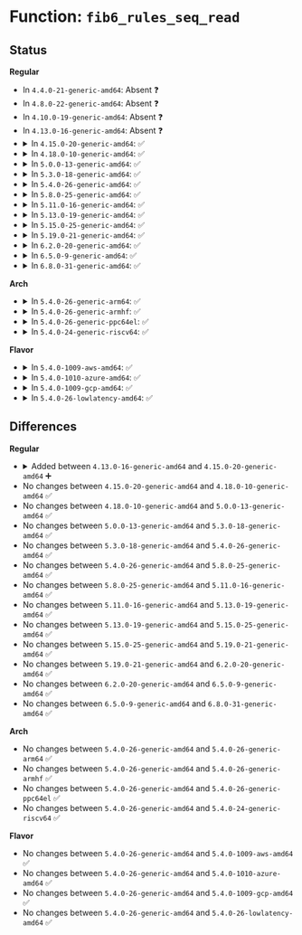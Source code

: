 # Function: <code>fib6_rules_seq_read</code>

## Status
<b>Regular</b>
<ul>
<li>
In <code>4.4.0-21-generic-amd64</code>: Absent ❓
</li>
<li>
In <code>4.8.0-22-generic-amd64</code>: Absent ❓
</li>
<li>
In <code>4.10.0-19-generic-amd64</code>: Absent ❓
</li>
<li>
In <code>4.13.0-16-generic-amd64</code>: Absent ❓
</li>
<li>
<details>
<summary>In <code>4.15.0-20-generic-amd64</code>: ✅</summary>

```c
unsigned int fib6_rules_seq_read(struct net * net)
```

```json
{
  "name": "fib6_rules_seq_read",
  "collision_type": "Unique Global",
  "inline_type": "No",
  "funcs": [
    {
      "addr": 18446744071588588160,
      "name": "fib6_rules_seq_read",
      "external": true,
      "loc": "net/ipv6/fib6_rules.c:58",
      "file": "net/ipv6/fib6_rules.c",
      "inline": "seen, unknown",
      "caller_inline": [],
      "caller_func": [
        "net/ipv6/fib6_notifier.c:fib6_seq_read"
      ]
    }
  ],
  "symbols": [
    {
      "addr": 18446744071588588160,
      "name": "fib6_rules_seq_read",
      "section": ".text",
      "bind": "STB_GLOBAL",
      "size": 21
    }
  ]
}
```
</details>
</li>
<li>
<details>
<summary>In <code>4.18.0-10-generic-amd64</code>: ✅</summary>

```c
unsigned int fib6_rules_seq_read(struct net * net)
```

```json
{
  "name": "fib6_rules_seq_read",
  "collision_type": "Unique Global",
  "inline_type": "No",
  "funcs": [
    {
      "addr": 18446744071588953168,
      "name": "fib6_rules_seq_read",
      "external": true,
      "loc": "net/ipv6/fib6_rules.c:58",
      "file": "net/ipv6/fib6_rules.c",
      "inline": "seen, unknown",
      "caller_inline": [],
      "caller_func": [
        "net/ipv6/fib6_notifier.c:fib6_seq_read"
      ]
    }
  ],
  "symbols": [
    {
      "addr": 18446744071588953168,
      "name": "fib6_rules_seq_read",
      "section": ".text",
      "bind": "STB_GLOBAL",
      "size": 21
    }
  ]
}
```
</details>
</li>
<li>
<details>
<summary>In <code>5.0.0-13-generic-amd64</code>: ✅</summary>

```c
unsigned int fib6_rules_seq_read(struct net * net)
```

```json
{
  "name": "fib6_rules_seq_read",
  "collision_type": "Unique Global",
  "inline_type": "No",
  "funcs": [
    {
      "addr": 18446744071589177184,
      "name": "fib6_rules_seq_read",
      "external": true,
      "loc": "net/ipv6/fib6_rules.c:58",
      "file": "net/ipv6/fib6_rules.c",
      "inline": "seen, unknown",
      "caller_inline": [],
      "caller_func": [
        "net/ipv6/fib6_notifier.c:fib6_seq_read"
      ]
    }
  ],
  "symbols": [
    {
      "addr": 18446744071589177184,
      "name": "fib6_rules_seq_read",
      "section": ".text",
      "bind": "STB_GLOBAL",
      "size": 21
    }
  ]
}
```
</details>
</li>
<li>
<details>
<summary>In <code>5.3.0-18-generic-amd64</code>: ✅</summary>

```c
unsigned int fib6_rules_seq_read(struct net * net)
```

```json
{
  "name": "fib6_rules_seq_read",
  "collision_type": "Unique Global",
  "inline_type": "No",
  "funcs": [
    {
      "addr": 18446744071589630800,
      "name": "fib6_rules_seq_read",
      "external": true,
      "loc": "net/ipv6/fib6_rules.c:55",
      "file": "net/ipv6/fib6_rules.c",
      "inline": "seen, unknown",
      "caller_inline": [],
      "caller_func": [
        "net/ipv6/fib6_notifier.c:fib6_seq_read"
      ]
    }
  ],
  "symbols": [
    {
      "addr": 18446744071589630800,
      "name": "fib6_rules_seq_read",
      "section": ".text",
      "bind": "STB_GLOBAL",
      "size": 21
    }
  ]
}
```
</details>
</li>
<li>
<details>
<summary>In <code>5.4.0-26-generic-amd64</code>: ✅</summary>

```c
unsigned int fib6_rules_seq_read(struct net * net)
```

```json
{
  "name": "fib6_rules_seq_read",
  "collision_type": "Unique Global",
  "inline_type": "No",
  "funcs": [
    {
      "addr": 18446744071589855056,
      "name": "fib6_rules_seq_read",
      "external": true,
      "loc": "net/ipv6/fib6_rules.c:55",
      "file": "net/ipv6/fib6_rules.c",
      "inline": "seen, unknown",
      "caller_inline": [],
      "caller_func": [
        "net/ipv6/fib6_notifier.c:fib6_seq_read"
      ]
    }
  ],
  "symbols": [
    {
      "addr": 18446744071589855056,
      "name": "fib6_rules_seq_read",
      "section": ".text",
      "bind": "STB_GLOBAL",
      "size": 21
    }
  ]
}
```
</details>
</li>
<li>
<details>
<summary>In <code>5.8.0-25-generic-amd64</code>: ✅</summary>

```c
unsigned int fib6_rules_seq_read(struct net * net)
```

```json
{
  "name": "fib6_rules_seq_read",
  "collision_type": "Unique Global",
  "inline_type": "No",
  "funcs": [
    {
      "addr": 18446744071590882192,
      "name": "fib6_rules_seq_read",
      "external": true,
      "loc": "net/ipv6/fib6_rules.c:56",
      "file": "net/ipv6/fib6_rules.c",
      "inline": "seen, unknown",
      "caller_inline": [],
      "caller_func": [
        "net/ipv6/fib6_notifier.c:fib6_seq_read"
      ]
    }
  ],
  "symbols": [
    {
      "addr": 18446744071590882192,
      "name": "fib6_rules_seq_read",
      "section": ".text",
      "bind": "STB_GLOBAL",
      "size": 21
    }
  ]
}
```
</details>
</li>
<li>
<details>
<summary>In <code>5.11.0-16-generic-amd64</code>: ✅</summary>

```c
unsigned int fib6_rules_seq_read(struct net * net)
```

```json
{
  "name": "fib6_rules_seq_read",
  "collision_type": "Unique Global",
  "inline_type": "No",
  "funcs": [
    {
      "addr": 18446744071590943552,
      "name": "fib6_rules_seq_read",
      "external": true,
      "loc": "net/ipv6/fib6_rules.c:57",
      "file": "net/ipv6/fib6_rules.c",
      "inline": "seen, unknown",
      "caller_inline": [],
      "caller_func": [
        "net/ipv6/fib6_notifier.c:fib6_seq_read"
      ]
    }
  ],
  "symbols": [
    {
      "addr": 18446744071590943552,
      "name": "fib6_rules_seq_read",
      "section": ".text",
      "bind": "STB_GLOBAL",
      "size": 21
    }
  ]
}
```
</details>
</li>
<li>
<details>
<summary>In <code>5.13.0-19-generic-amd64</code>: ✅</summary>

```c
unsigned int fib6_rules_seq_read(struct net * net)
```

```json
{
  "name": "fib6_rules_seq_read",
  "collision_type": "Unique Global",
  "inline_type": "No",
  "funcs": [
    {
      "addr": 18446744071590873488,
      "name": "fib6_rules_seq_read",
      "external": true,
      "loc": "net/ipv6/fib6_rules.c:57",
      "file": "net/ipv6/fib6_rules.c",
      "inline": "seen, unknown",
      "caller_inline": [],
      "caller_func": [
        "net/ipv6/fib6_notifier.c:fib6_seq_read"
      ]
    }
  ],
  "symbols": [
    {
      "addr": 18446744071590873488,
      "name": "fib6_rules_seq_read",
      "section": ".text",
      "bind": "STB_GLOBAL",
      "size": 21
    }
  ]
}
```
</details>
</li>
<li>
<details>
<summary>In <code>5.15.0-25-generic-amd64</code>: ✅</summary>

```c
unsigned int fib6_rules_seq_read(struct net * net)
```

```json
{
  "name": "fib6_rules_seq_read",
  "collision_type": "Unique Global",
  "inline_type": "No",
  "funcs": [
    {
      "addr": 18446744071591703760,
      "name": "fib6_rules_seq_read",
      "external": true,
      "loc": "net/ipv6/fib6_rules.c:57",
      "file": "net/ipv6/fib6_rules.c",
      "inline": "seen, unknown",
      "caller_inline": [],
      "caller_func": [
        "net/ipv6/fib6_notifier.c:fib6_seq_read"
      ]
    }
  ],
  "symbols": [
    {
      "addr": 18446744071591703760,
      "name": "fib6_rules_seq_read",
      "section": ".text",
      "bind": "STB_GLOBAL",
      "size": 21
    }
  ]
}
```
</details>
</li>
<li>
<details>
<summary>In <code>5.19.0-21-generic-amd64</code>: ✅</summary>

```c
unsigned int fib6_rules_seq_read(struct net * net)
```

```json
{
  "name": "fib6_rules_seq_read",
  "collision_type": "Unique Global",
  "inline_type": "No",
  "funcs": [
    {
      "addr": 18446744071593402864,
      "name": "fib6_rules_seq_read",
      "external": true,
      "loc": "net/ipv6/fib6_rules.c:58",
      "file": "net/ipv6/fib6_rules.c",
      "inline": "seen, unknown",
      "caller_inline": [],
      "caller_func": [
        "net/ipv6/fib6_notifier.c:fib6_seq_read"
      ]
    }
  ],
  "symbols": [
    {
      "addr": 18446744071593402864,
      "name": "fib6_rules_seq_read",
      "section": ".text",
      "bind": "STB_GLOBAL",
      "size": 29
    }
  ]
}
```
</details>
</li>
<li>
<details>
<summary>In <code>6.2.0-20-generic-amd64</code>: ✅</summary>

```c
unsigned int fib6_rules_seq_read(struct net * net)
```

```json
{
  "name": "fib6_rules_seq_read",
  "collision_type": "Unique Global",
  "inline_type": "No",
  "funcs": [
    {
      "addr": 18446744071595312960,
      "name": "fib6_rules_seq_read",
      "external": true,
      "loc": "net/ipv6/fib6_rules.c:58",
      "file": "net/ipv6/fib6_rules.c",
      "inline": "seen, unknown",
      "caller_inline": [],
      "caller_func": [
        "net/ipv6/fib6_notifier.c:fib6_seq_read"
      ]
    }
  ],
  "symbols": [
    {
      "addr": 18446744071595312960,
      "name": "fib6_rules_seq_read",
      "section": ".text",
      "bind": "STB_GLOBAL",
      "size": 29
    }
  ]
}
```
</details>
</li>
<li>
<details>
<summary>In <code>6.5.0-9-generic-amd64</code>: ✅</summary>

```c
unsigned int fib6_rules_seq_read(struct net * net)
```

```json
{
  "name": "fib6_rules_seq_read",
  "collision_type": "Unique Global",
  "inline_type": "No",
  "funcs": [
    {
      "addr": 18446744071595708096,
      "name": "fib6_rules_seq_read",
      "external": true,
      "loc": "net/ipv6/fib6_rules.c:58",
      "file": "net/ipv6/fib6_rules.c",
      "inline": "seen, unknown",
      "caller_inline": [],
      "caller_func": [
        "net/ipv6/fib6_notifier.c:fib6_seq_read"
      ]
    }
  ],
  "symbols": [
    {
      "addr": 18446744071595708096,
      "name": "fib6_rules_seq_read",
      "section": ".text",
      "bind": "STB_GLOBAL",
      "size": 29
    }
  ]
}
```
</details>
</li>
<li>
<details>
<summary>In <code>6.8.0-31-generic-amd64</code>: ✅</summary>

```c
unsigned int fib6_rules_seq_read(struct net * net)
```

```json
{
  "name": "fib6_rules_seq_read",
  "collision_type": "Unique Global",
  "inline_type": "No",
  "funcs": [
    {
      "addr": 18446744071596556288,
      "name": "fib6_rules_seq_read",
      "external": true,
      "loc": "net/ipv6/fib6_rules.c:58",
      "file": "net/ipv6/fib6_rules.c",
      "inline": "seen, unknown",
      "caller_inline": [],
      "caller_func": [
        "net/ipv6/fib6_notifier.c:fib6_seq_read"
      ]
    }
  ],
  "symbols": [
    {
      "addr": 18446744071596556288,
      "name": "fib6_rules_seq_read",
      "section": ".text",
      "bind": "STB_GLOBAL",
      "size": 29
    }
  ]
}
```
</details>
</li>
</ul>
<b>Arch</b>
<ul>
<li>
<details>
<summary>In <code>5.4.0-26-generic-arm64</code>: ✅</summary>

```c
unsigned int fib6_rules_seq_read(struct net * net)
```

```json
{
  "name": "fib6_rules_seq_read",
  "collision_type": "Unique Global",
  "inline_type": "No",
  "funcs": [
    {
      "addr": 18446603336503571912,
      "name": "fib6_rules_seq_read",
      "external": true,
      "loc": "net/ipv6/fib6_rules.c:55",
      "file": "net/ipv6/fib6_rules.c",
      "inline": "seen, unknown",
      "caller_inline": [],
      "caller_func": [
        "net/ipv6/fib6_notifier.c:fib6_seq_read"
      ]
    }
  ],
  "symbols": [
    {
      "addr": 18446603336503571912,
      "name": "fib6_rules_seq_read",
      "section": ".text",
      "bind": "STB_GLOBAL",
      "size": 48
    }
  ]
}
```
</details>
</li>
<li>
<details>
<summary>In <code>5.4.0-26-generic-armhf</code>: ✅</summary>

```c
unsigned int fib6_rules_seq_read(struct net * net)
```

```json
{
  "name": "fib6_rules_seq_read",
  "collision_type": "Unique Global",
  "inline_type": "No",
  "funcs": [
    {
      "addr": 3236219096,
      "name": "fib6_rules_seq_read",
      "external": true,
      "loc": "net/ipv6/fib6_rules.c:55",
      "file": "net/ipv6/fib6_rules.c",
      "inline": "seen, unknown",
      "caller_inline": [],
      "caller_func": [
        "net/ipv6/fib6_notifier.c:fib6_seq_read"
      ]
    }
  ],
  "symbols": [
    {
      "addr": 3236219096,
      "name": "fib6_rules_seq_read",
      "section": ".text",
      "bind": "STB_GLOBAL",
      "size": 32
    }
  ]
}
```
</details>
</li>
<li>
<details>
<summary>In <code>5.4.0-26-generic-ppc64el</code>: ✅</summary>

```c
unsigned int fib6_rules_seq_read(struct net * net)
```

```json
{
  "name": "fib6_rules_seq_read",
  "collision_type": "Unique Global",
  "inline_type": "No",
  "funcs": [
    {
      "addr": 13835058055297374288,
      "name": "fib6_rules_seq_read",
      "external": true,
      "loc": "net/ipv6/fib6_rules.c:55",
      "file": "net/ipv6/fib6_rules.c",
      "inline": "seen, unknown",
      "caller_inline": [],
      "caller_func": [
        "net/ipv6/fib6_notifier.c:fib6_seq_read"
      ]
    }
  ],
  "symbols": [
    {
      "addr": 13835058055297374288,
      "name": "fib6_rules_seq_read",
      "section": ".text",
      "bind": "STB_GLOBAL",
      "size": 56
    }
  ]
}
```
</details>
</li>
<li>
<details>
<summary>In <code>5.4.0-24-generic-riscv64</code>: ✅</summary>

```c
unsigned int fib6_rules_seq_read(struct net * net)
```

```json
{
  "name": "fib6_rules_seq_read",
  "collision_type": "Unique Global",
  "inline_type": "No",
  "funcs": [
    {
      "addr": 18446743936279528884,
      "name": "fib6_rules_seq_read",
      "external": true,
      "loc": "net/ipv6/fib6_rules.c:55",
      "file": "net/ipv6/fib6_rules.c",
      "inline": "seen, unknown",
      "caller_inline": [],
      "caller_func": [
        "net/ipv6/fib6_notifier.c:fib6_seq_read"
      ]
    }
  ],
  "symbols": [
    {
      "addr": 18446743936279528884,
      "name": "fib6_rules_seq_read",
      "section": ".text",
      "bind": "STB_GLOBAL",
      "size": 46
    }
  ]
}
```
</details>
</li>
</ul>
<b>Flavor</b>
<ul>
<li>
<details>
<summary>In <code>5.4.0-1009-aws-amd64</code>: ✅</summary>

```c
unsigned int fib6_rules_seq_read(struct net * net)
```

```json
{
  "name": "fib6_rules_seq_read",
  "collision_type": "Unique Global",
  "inline_type": "No",
  "funcs": [
    {
      "addr": 18446744071589459424,
      "name": "fib6_rules_seq_read",
      "external": true,
      "loc": "net/ipv6/fib6_rules.c:55",
      "file": "net/ipv6/fib6_rules.c",
      "inline": "seen, unknown",
      "caller_inline": [],
      "caller_func": [
        "net/ipv6/fib6_notifier.c:fib6_seq_read"
      ]
    }
  ],
  "symbols": [
    {
      "addr": 18446744071589459424,
      "name": "fib6_rules_seq_read",
      "section": ".text",
      "bind": "STB_GLOBAL",
      "size": 21
    }
  ]
}
```
</details>
</li>
<li>
<details>
<summary>In <code>5.4.0-1010-azure-amd64</code>: ✅</summary>

```c
unsigned int fib6_rules_seq_read(struct net * net)
```

```json
{
  "name": "fib6_rules_seq_read",
  "collision_type": "Unique Global",
  "inline_type": "No",
  "funcs": [
    {
      "addr": 18446744071589184416,
      "name": "fib6_rules_seq_read",
      "external": true,
      "loc": "net/ipv6/fib6_rules.c:55",
      "file": "net/ipv6/fib6_rules.c",
      "inline": "seen, unknown",
      "caller_inline": [],
      "caller_func": [
        "net/ipv6/fib6_notifier.c:fib6_seq_read"
      ]
    }
  ],
  "symbols": [
    {
      "addr": 18446744071589184416,
      "name": "fib6_rules_seq_read",
      "section": ".text",
      "bind": "STB_GLOBAL",
      "size": 21
    }
  ]
}
```
</details>
</li>
<li>
<details>
<summary>In <code>5.4.0-1009-gcp-amd64</code>: ✅</summary>

```c
unsigned int fib6_rules_seq_read(struct net * net)
```

```json
{
  "name": "fib6_rules_seq_read",
  "collision_type": "Unique Global",
  "inline_type": "No",
  "funcs": [
    {
      "addr": 18446744071589896288,
      "name": "fib6_rules_seq_read",
      "external": true,
      "loc": "net/ipv6/fib6_rules.c:55",
      "file": "net/ipv6/fib6_rules.c",
      "inline": "seen, unknown",
      "caller_inline": [],
      "caller_func": [
        "net/ipv6/fib6_notifier.c:fib6_seq_read"
      ]
    }
  ],
  "symbols": [
    {
      "addr": 18446744071589896288,
      "name": "fib6_rules_seq_read",
      "section": ".text",
      "bind": "STB_GLOBAL",
      "size": 21
    }
  ]
}
```
</details>
</li>
<li>
<details>
<summary>In <code>5.4.0-26-lowlatency-amd64</code>: ✅</summary>

```c
unsigned int fib6_rules_seq_read(struct net * net)
```

```json
{
  "name": "fib6_rules_seq_read",
  "collision_type": "Unique Global",
  "inline_type": "No",
  "funcs": [
    {
      "addr": 18446744071589948608,
      "name": "fib6_rules_seq_read",
      "external": true,
      "loc": "net/ipv6/fib6_rules.c:55",
      "file": "net/ipv6/fib6_rules.c",
      "inline": "seen, unknown",
      "caller_inline": [],
      "caller_func": [
        "net/ipv6/fib6_notifier.c:fib6_seq_read"
      ]
    }
  ],
  "symbols": [
    {
      "addr": 18446744071589948608,
      "name": "fib6_rules_seq_read",
      "section": ".text",
      "bind": "STB_GLOBAL",
      "size": 21
    }
  ]
}
```
</details>
</li>
</ul>

## Differences
<b>Regular</b>
<ul>
<li>
<details>
<summary>Added between <code>4.13.0-16-generic-amd64</code> and <code>4.15.0-20-generic-amd64</code> ➕</summary>

```c
unsigned int fib6_rules_seq_read(struct net * net)
```
</details>
</li>
<li>
No changes between <code>4.15.0-20-generic-amd64</code> and <code>4.18.0-10-generic-amd64</code> ✅
</li>
<li>
No changes between <code>4.18.0-10-generic-amd64</code> and <code>5.0.0-13-generic-amd64</code> ✅
</li>
<li>
No changes between <code>5.0.0-13-generic-amd64</code> and <code>5.3.0-18-generic-amd64</code> ✅
</li>
<li>
No changes between <code>5.3.0-18-generic-amd64</code> and <code>5.4.0-26-generic-amd64</code> ✅
</li>
<li>
No changes between <code>5.4.0-26-generic-amd64</code> and <code>5.8.0-25-generic-amd64</code> ✅
</li>
<li>
No changes between <code>5.8.0-25-generic-amd64</code> and <code>5.11.0-16-generic-amd64</code> ✅
</li>
<li>
No changes between <code>5.11.0-16-generic-amd64</code> and <code>5.13.0-19-generic-amd64</code> ✅
</li>
<li>
No changes between <code>5.13.0-19-generic-amd64</code> and <code>5.15.0-25-generic-amd64</code> ✅
</li>
<li>
No changes between <code>5.15.0-25-generic-amd64</code> and <code>5.19.0-21-generic-amd64</code> ✅
</li>
<li>
No changes between <code>5.19.0-21-generic-amd64</code> and <code>6.2.0-20-generic-amd64</code> ✅
</li>
<li>
No changes between <code>6.2.0-20-generic-amd64</code> and <code>6.5.0-9-generic-amd64</code> ✅
</li>
<li>
No changes between <code>6.5.0-9-generic-amd64</code> and <code>6.8.0-31-generic-amd64</code> ✅
</li>
</ul>
<b>Arch</b>
<ul>
<li>
No changes between <code>5.4.0-26-generic-amd64</code> and <code>5.4.0-26-generic-arm64</code> ✅
</li>
<li>
No changes between <code>5.4.0-26-generic-amd64</code> and <code>5.4.0-26-generic-armhf</code> ✅
</li>
<li>
No changes between <code>5.4.0-26-generic-amd64</code> and <code>5.4.0-26-generic-ppc64el</code> ✅
</li>
<li>
No changes between <code>5.4.0-26-generic-amd64</code> and <code>5.4.0-24-generic-riscv64</code> ✅
</li>
</ul>
<b>Flavor</b>
<ul>
<li>
No changes between <code>5.4.0-26-generic-amd64</code> and <code>5.4.0-1009-aws-amd64</code> ✅
</li>
<li>
No changes between <code>5.4.0-26-generic-amd64</code> and <code>5.4.0-1010-azure-amd64</code> ✅
</li>
<li>
No changes between <code>5.4.0-26-generic-amd64</code> and <code>5.4.0-1009-gcp-amd64</code> ✅
</li>
<li>
No changes between <code>5.4.0-26-generic-amd64</code> and <code>5.4.0-26-lowlatency-amd64</code> ✅
</li>
</ul>
